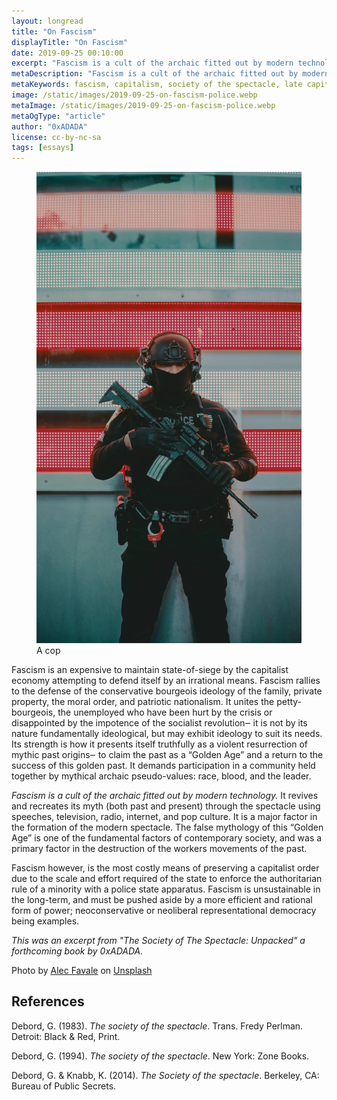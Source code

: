 ```yaml
---
layout: longread
title: "On Fascism"
displayTitle: "On Fascism"
date: 2019-09-25 00:10:00
excerpt: "Fascism is a cult of the archaic fitted out by modern technology"
metaDescription: "Fascism is a cult of the archaic fitted out by modern technology"
metaKeywords: fascism, capitalism, society of the spectacle, late capitalism, real estate
image: /static/images/2019-09-25-on-fascism-police.webp
metaImage: /static/images/2019-09-25-on-fascism-police.webp
metaOgType: "article"
author: "0xADADA"
license: cc-by-nc-sa
tags: [essays]
---
```


<figure>
  <img src="/static/images/2019-09-25-on-fascism-police.webp" alt="ACAB" title="A cop">
  <figcaption>A cop</figcaption>
</figure>

Fascism is an expensive to maintain state-of-siege by the capitalist economy attempting 
to defend itself by an irrational means. Fascism rallies to the defense of the 
conservative bourgeois ideology of the family, private property, the moral order, 
and patriotic nationalism. It unites the petty-bourgeois, the unemployed who have 
been hurt by the crisis or disappointed by the impotence of the socialist 
revolution‒ it is not by its nature fundamentally ideological, but may exhibit 
ideology to suit its needs. Its strength is how it presents itself truthfully as 
a violent resurrection of mythic past origins‒ to claim the past as a “Golden 
Age” and a return to the success of this golden past. It demands participation 
in a community held together by mythical archaic pseudo-values: race, blood, and 
the leader.

_Fascism is a cult of the archaic fitted out by modern technology._ It revives 
and recreates its myth (both past and present) through the spectacle using 
speeches, television, radio, internet, and pop culture. It is a major factor in 
the formation of the modern spectacle. The false mythology of this “Golden Age” 
is one of the fundamental factors of contemporary society, and was a primary factor 
in the destruction of the workers movements of the past. 

Fascism however, is the most costly means of preserving a capitalist order due to 
the scale and effort required of the state to enforce the authoritarian rule of 
a minority with a police state apparatus. Fascism is unsustainable in the 
long-term, and must be pushed aside by a more efficient and rational form of 
power; neoconservative or neoliberal representational democracy being examples.

_This was an excerpt from "The Society of The Spectacle: Unpacked" a forthcoming book by 0xADADA._

<aside>
  Photo by <a href="https://unsplash.com/@alecfavale">Alec Favale</a> on 
  <a href="https://unsplash.com/s/photos/police">Unsplash</a>
</aside>

## References

Debord, G.
(1983). 
_The society of the spectacle_.
Trans. Fredy Perlman. 
Detroit: Black & Red, Print.

Debord, G.
(1994). 
_The society of the spectacle_.
New York: Zone Books.

Debord, G. & Knabb, K. 
(2014). 
_The Society of the spectacle_. 
Berkeley, CA: Bureau of Public Secrets.

